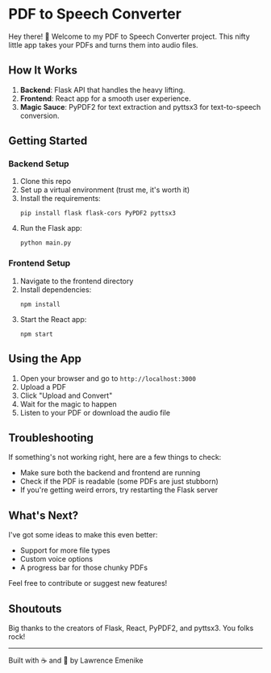 # PDF to Speech Converter

Hey there! 👋 Welcome to my PDF to Speech Converter project. This nifty little app takes your PDFs and turns them into audio files.


## How It Works

1. **Backend**: Flask API that handles the heavy lifting.
2. **Frontend**: React app for a smooth user experience.
3. **Magic Sauce**: PyPDF2 for text extraction and pyttsx3 for text-to-speech conversion.

## Getting Started

### Backend Setup

1. Clone this repo
2. Set up a virtual environment (trust me, it's worth it)
3. Install the requirements:
   ```
   pip install flask flask-cors PyPDF2 pyttsx3
   ```
4. Run the Flask app:
   ```
   python main.py
   ```

### Frontend Setup

1. Navigate to the frontend directory
2. Install dependencies:
   ```
   npm install
   ```
3. Start the React app:
   ```
   npm start
   ```

## Using the App

1. Open your browser and go to `http://localhost:3000`
2. Upload a PDF
3. Click "Upload and Convert"
4. Wait for the magic to happen
5. Listen to your PDF or download the audio file

## Troubleshooting

If something's not working right, here are a few things to check:

- Make sure both the backend and frontend are running
- Check if the PDF is readable (some PDFs are just stubborn)
- If you're getting weird errors, try restarting the Flask server

## What's Next?

I've got some ideas to make this even better:

- Support for more file types
- Custom voice options
- A progress bar for those chunky PDFs

Feel free to contribute or suggest new features!

## Shoutouts

Big thanks to the creators of Flask, React, PyPDF2, and pyttsx3. You folks rock!

---

Built with ☕ and 🐍 by Lawrence Emenike
